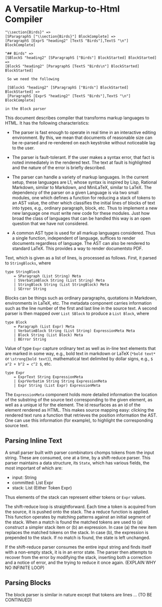 # A Versatile Markup-to-Html Compiler


```
"\\section{Birds}" =>
[SParagraphS ["\\section{Birds}"] BlockComplete] =>
[ParagraphS [ExprS "heading2" [TextS "Birds"],TextS "\n"] BlockComplete]

"## Birds" =>
[SBlockS "heading2" [SParagraphS ["Birds"] BlockStarted] BlockStarted] =>
[BlockS "heading2" [ParagraphS [TextS "Birds\n"] BlockStarted] BlockStarted]
 
 So we need the following
 
 [SBlockS "heading2" [SParagraphS ["Birds"] BlockStarted] BlockStarted] =>
 [ParagraphS [ExprS "heading2" [TextS "Birds"],TextS "\n"] BlockComplete]

in the Block parser
```

This document describes compiler that transforms markup languages to HTML.  It has the following characteristics:

- The parser is fast enough to operate in real time in an interactive editing environment.  By this, we mean that documents of reasonable size can be re-parsed and re-rendered on each keystroke without noticeable lag to the user.

- The parser is fault-tolerant.  If the user makes a syntax error, that fact is noted immediately in the rendered text. The text at fault is highlighted and the nature of the error is briefly described.

- The parser can handle a variety of markup languages.  In the current setup, these languages are L1, whose syntax is inspired by Lisp, Rational Markdown, similar to Markdown, and MiniLaTeX, similar to LaTeX. The dependency of the parser on a given Language is via two small modules, one which defines a function for reducing a stack of tokens to an AST value, the other which classifies the initial lines of blocks of text into types, e.g., ordinary paragraph, block, etc.  Thus to implement a new new language one must write new code for these modules.  Just how broad the class of languages that can be handled this way is an open question that we have not considered.

- A common AST type is used for all markup languages considered. Thus a single function, independent of language, suffices to render documents regardless of language.  The AST can also be rendered to standard LaTeX.  This provides a way to render documentsto PDF.

Text, which is given as a list of lines, is processed as follows.  First, it  parsed to  `StringBlocks`, where 

```
type StringBlock
    = SParagraph (List String) Meta
    | SVerbatimBlock String (List String) Meta
    | StringBlock String (List StringBlock) Meta
    | SError String
```
  
Blocks can be things such as ordinary paragraphs, quotations in Markdown, environments in LaTeX, etc.  The metadata component carries information such as the line number of the first and last line in the source text.  A second parser is then mapped over `List SBlock` to produce a `List Block`, where

```
type Block
    = Paragraph (List Expr) Meta
    | VerbatimBlock String (List String) ExpressionMeta Meta
    | Block String (List Block) Meta
    | BError String
```

Value of type `Expr` capture ordinary text as well as in-line text elements that are marked in some way, e.g., bold text in markdown or LaTeX (`*bold text*` or `\strong{bold text}`), mathematical text delimited by dollar signs, e.g., `$ a^2 + b^2 = c^2 $`, etc.
 

```
type Expr
    = ExprText String ExpressionMeta
    | ExprVerbatim String String ExpressionMeta
    | Expr String (List Expr) ExpressionMeta
```

The `ExpressionMeta` component holds more detailed information the location of the substring of the source text corresponding to the given element, as well as a unique id for the element.  The id resurfaces as an id of the  element rendered as HTML.  This makes source mapping easy: clicking the rendered text runs a function that retrieves the position information the AST.  One can use this information (for example), to highlight the corresponding source text.

## Parsing Inline Text

A small parser built with parser combinators chomps tokens from the input string.  These are consumed, one  at a time, by a shift-reduce parser.  This parser maintains a data structure, its `State`, which has various fields, the most important of which are:
	
- input: String
- committed: List Expr
- stack: List (Either Token Expr)


Thus elements of the stack can represent either tokens or `Expr` values.

The shift-reduce loop is straightforward.  Each time a token is acquired from the source, it is pushed onto the stack.  The a reduce function is applied. This function operates by matching patterns against an initial segment of the stack.  When a match is found the matched tokens are used to (a) construct a simpler stack item or (b) an expression.  In case (a) the new item replaces the matched tokens on the stack.  In case (b), the expression is prepended to the stack.  If no match is found, the state is left unchanged.


If the shift-reduce parser consumes the entire input string and finds itself with a non-empty stack, it is in an error state.  The parser then attempts to recover from the error by modifying the stack, inserting both a correction and a notice of error, and the trying to reduce it once again.  (EXPLAIN WHY NO INFINITE LOOP)

## Parsing Blocks

The block parser is similar in nature except that tokens are lines ... (TO BE CONTINUED)  